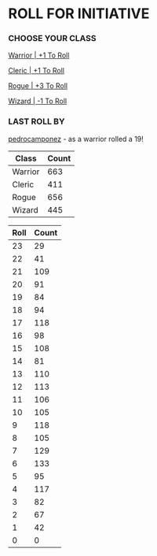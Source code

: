 # ROLL FOR INITIATIVE
### CHOOSE YOUR CLASS

[Warrior | +1 To Roll](https://github.com/benjaminsampica/benjaminsampica/issues/new?title=roll%7Cwarrior&body=Just+click+%27Submit+new+issue%27.)

[Cleric | +1 To Roll](https://github.com/benjaminsampica/benjaminsampica/issues/new?title=roll%7Ccleric&body=Just+click+%27Submit+new+issue%27.)

[Rogue | +3 To Roll](https://github.com/benjaminsampica/benjaminsampica/issues/new?title=roll%7Crogue&body=Just+click+%27Submit+new+issue%27.)

[Wizard | -1 To Roll](https://github.com/benjaminsampica/benjaminsampica/issues/new?title=roll%7Cwizard&body=Just+click+%27Submit+new+issue%27.)
### LAST ROLL BY
[pedrocamponez](https://www.github.com/pedrocamponez) - as a warrior rolled a 19!

|Class|Count|
|-|-|
|Warrior|663|
|Cleric|411|
|Rogue|656|
|Wizard|445|

|Roll|Count|
|-|-|
|23|29
|22|41
|21|109
|20|91
|19|84
|18|94
|17|118
|16|98
|15|108
|14|81
|13|110
|12|113
|11|106
|10|105
|9|118
|8|105
|7|129
|6|133
|5|95
|4|117
|3|82
|2|67
|1|42
|0|0
